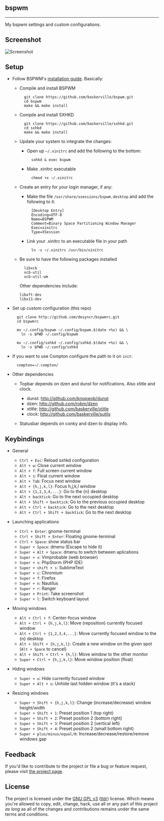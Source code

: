 ## bspwm
---

My bspwm settings and custom configurations.

## Screenshot

![Screenshot](https://github.com/desyncr/bspwmrc/blob/master/screenshot.png?raw=true)

## Setup

* Follow BSPWM's [installation guide](https://github.com/windelicato/dotfiles/wiki/bspwm-for-dummies). Basically:

  - Compile and install BSPWM

          git clone https://github.com/baskerville/bspwm.git
          cd bspwm
          make && make install

  - Compile and install SXHKD

          git clone https://github.com/baskerville/sxhkd.git
          cd sxhkd
          make && make install

  - Update your system to integrate the changes:

    - Open up `~/.xinitrc` and add the following to the bottom:

            sxhkd & exec bspwm

    - Make .xinitrc executable
    
            chmod +x ~/.xinitrc

  - Create an entry for your login manager, if any:
      - Make the file `/usr/share/xsessions/bspwm.desktop` and add the following to it:


              [Desktop Entry]
              Encoding=UTF-8
              Name=BSPWM
              Comment=Binary Space Partitioning Window Manager
              Exec=xinitrc
              Type=XSession

      - Link your .xinitrc to an executable file in your path

              ln -s ~/.xinitrc /usr/bin/xinitrc

  * Be sure to have the following packages installed

          libxcb
          xcb-util
          xcb-util-wm

    Other dependencies include:

        libxft-dev
        libx11-dev

* Set up custom configuration (this repo)

        git clone http://github.com/desyncr/bspwmrc.git
        cd bspwmrc

        mv ~/.config/bspwm ~/.config/bspwm.$(date +%s) && \
          ln -s $PWD ~/.config/bspwm

        mv ~/.config/sxhkd ~/.config/sxhkd.$(date +%s) && \
          ln -s $PWD ~/.config/sxhkd

* If you want to use Compton configure the path to it on ``init``:

        compton=~/.compton/

* Other dependencies

    * Topbar depends on dzen and dunst for notifications. Also xtitle and clock.
        * dunst: http://github.com/knopwob/dunst
        * dzen: http://github.com/robm/dzen
        * xtitle: http://github.com/baskerville/xtitle
        * clock: http://github.com/baskerville/sutils

    * Statusbar depends on conky and dzen to display info.

## Keybindings
* General
    * `Ctrl + Esc`: Reload sxhkd configuration
    * `Alt + w`: Close current window
    * `Alt + f`: Full screen current window
    * `Alt + s`: Float current window
    * `Alt + Tab`: Focus next window
    * `Alt + {h,j,k,l}`: Focus h,j,k,l window
    * `Alt + {1,2,3,4,...}`: Go to the {n} desktop
    * `Alt + backtick`: Go to the next occupied desktop
    * `Alt + Shift + backtick`: Go to the previous occupied desktop
    * `Alt + Ctrl + backtick`: Go to the next desktop
    * `Alt + Ctrl + Shift + backtick`: Go to the next desktop

* Launching applications

    * `Ctrl + Enter`: gnome-terminal
    * `Ctrl + Shift + Enter`: Floating gnome-terminal
    * `Ctrl + Space`: show status bar
    * `Super + Space`: dmenu (Escape to hide it)
    * `Super + Alt + Space`: dmenu to switch between aplications
    * `Super + v`: Vimprobable (web browser)
    * `Super + s`: PhpStorm (PHP IDE)
    * `Super + shift + s`: SublimeText
    * `Super + c`: Chromium
    * `Super + f`: Firefox
    * `Super + n`: Nautilus
    * `Super + r`: Ranger
    * `Super + Print`: Take screenshot
    * `Super + l`: Switch keyboard layout

* Moving windows 
    * `Alt + Ctrl + f`: Center-focus window
    * `Alt + Ctrl + {h,j,k,l}`: Move (reposition) currently focused window
    * `Alt + Ctrl + {1,2,3,4,...}`: Move currently focused window to the {n} desktop
    * `Alt + Shift + {h,j,k,l}`: Create a new window on the given spot (`Alt + Space` to cancel)
    * `Alt + Shift + Ctrl + {h,l}`: Move window to the other monitor
    * `Super + Ctrl + {h,j,k,l}`: Move window position (float)

        
* Hiding windows
    * `Super + u`: Hide currently focused window
    * `Super + Alt + u`: Unhide last hidden window (it's a stack)
         
* Resizing windows
    * `Super + Shift + {h,j,k,l}`: Change (increase/decrease) window height/width
    * `Super + Shift + 1`: Preset position 1 (top right)
    * `Super + Shift + 2`: Preset position 2 (bottom right)
    * `Super + Shift + 3`: Preset position 2 (vertical left)
    * `Super + Shift + 4`: Preset position 2 (small bottom right)
    * `Super + plus/minus/equal/0`: Increase/decrease/restore/remove windows gap
     
## Feedback

If you'd like to contribute to the project or file a bug or feature request, please visit [the project page][1].

## License

The project is licensed under the [GNU GPL v3][2] ([tldr][3]) license. Which means you're allowed to copy, edit, change, hack, use all or any part of this project *as long* as all of the changes and contributions remains under the same terms and conditions.

  [1]: https://github.com/desyncr/bspwmrc/
  [2]: http://www.gnu.org/licenses/gpl.html
  [3]: http://www.tldrlegal.com/license/gnu-general-public-license-v3-(gpl-3)
